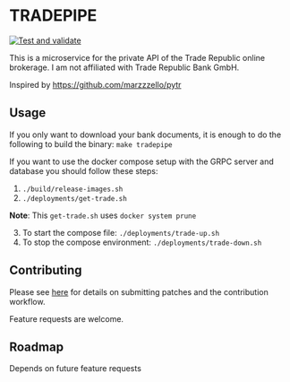 # TRADEPIPE

[![Test and validate](https://github.com/Sannrox/tradepipe/actions/workflows/test.yml/badge.svg)](https://github.com/Sannrox/tradepipe/actions/workflows/test.yml)

This is a microservice for the private API of the Trade Republic online brokerage. I am not affiliated with Trade Republic Bank GmbH.

Inspired by https://github.com/marzzzello/pytr


## Usage

If you only want to download your bank documents, it is enough to do the following to build the binary: `make tradepipe`

If you want to use the docker compose setup with the GRPC server and database you should follow these steps:

1. `./build/release-images.sh`
2. `./deployments/get-trade.sh`

**Note**: This `get-trade.sh` uses `docker system prune`

3. To start the compose file: `./deployments/trade-up.sh`
4. To stop the compose environment: `./deployments/trade-down.sh`
## Contributing

Please see [here](./CONTRIBUTING.md) for details on submitting patches and the contribution workflow.

Feature requests are welcome.

## Roadmap

Depends on future feature requests



